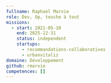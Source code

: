 ```yaml
---
fullname: Raphael Marvie
role: Dev, Op, touche à tout
missions:
  - start: 2021-05-10
    end: 2025-12-31
    status: independent
    startups:
      - recommandations-collaboratives
      - urbanvitaliz
domaine: Développement
github: rmarvie
competences: []
---
```

